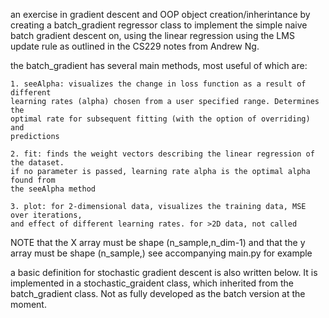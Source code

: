 an exercise in gradient descent and OOP object creation/inherintance by  
creating a batch_gradient regressor class to implement the 
simple naive batch gradient descent on, using the
linear regression using the LMS update rule as outlined
in the CS229 notes from Andrew Ng.

the batch_gradient has several main methods, most useful of which are:
    
    1. seeAlpha: visualizes the change in loss function as a result of different
    learning rates (alpha) chosen from a user specified range. Determines the 
    optimal rate for subsequent fitting (with the option of overriding) and 
    predictions
    
    2. fit: finds the weight vectors describing the linear regression of the dataset.
    if no parameter is passed, learning rate alpha is the optimal alpha found from
    the seeAlpha method
    
    3. plot: for 2-dimensional data, visualizes the training data, MSE over iterations,
    and effect of different learning rates. for >2D data, not called 

NOTE that the X array must be shape (n_sample,n_dim-1)
and that the y array must be shape (n_sample,)
see accompanying main.py for example

a basic definition for stochastic gradient descent is also written below. It is
implemented in a stochastic_graident class, which inherited from the batch_gradient
class. Not as fully developed as the batch version at the moment.
